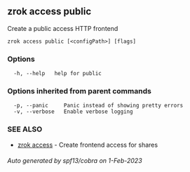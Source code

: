 ## zrok access public

Create a public access HTTP frontend

```
zrok access public [<configPath>] [flags]
```

### Options

```
  -h, --help   help for public
```

### Options inherited from parent commands

```
  -p, --panic     Panic instead of showing pretty errors
  -v, --verbose   Enable verbose logging
```

### SEE ALSO

* [zrok access](zrok_access.md)	 - Create frontend access for shares

###### Auto generated by spf13/cobra on 1-Feb-2023
